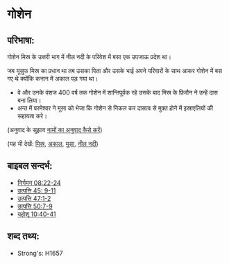 # गोशेन #

## परिभाषा: ##

गोशेन मिस्र के उत्तरी भाग में नील नदी के परिवेश में बसा एक उपजाऊ प्रदेश था।

 जब यूसुफ मिस्र का प्रधान था तब उसका पिता और उसके भाई अपने परिवारों के साथ आकर गोशेन में बस गए थे क्योंकि कनान में अकाल पड़ गया था।
 * वे और उनके वंशज 400 वर्ष तक गोशेन में शान्तिपूर्वक रहे उसके बाद मिस्र के फ़िरौन ने उन्हें दास बना लिया।
 * अन्त में परमेश्वर ने मूसा को भेजा कि गोशेन से निकल कर दासत्व से मुक्त होने में इस्राएलियों की सहायता करे।

(अनुवाद के सुझाव [नामों का अनुवाद कैसे करें](rc://en/ta/man/translate/translate-names))

(यह भी देखें: [मिस्र](../names/egypt.md), [अकाल](../other/famine.md), [मूसा](../names/moses.md), [नील नदी](../names/nileriver.md))

## बाइबल सन्दर्भ: ##

* [निर्गमन 08:22-24](rc://en/tn/help/exo/08/22)
* [उत्पत्ति 45: 9-11](rc://en/tn/help/gen/45/09)
* [उत्पत्ति 47:1-2](rc://en/tn/help/gen/47/01)
* [उत्पत्ति 50:7-9](rc://en/tn/help/gen/50/07)
* [यहोशू 10:40-41](rc://en/tn/help/jos/10/40)

## शब्द तथ्य: ##

* Strong's: H1657
